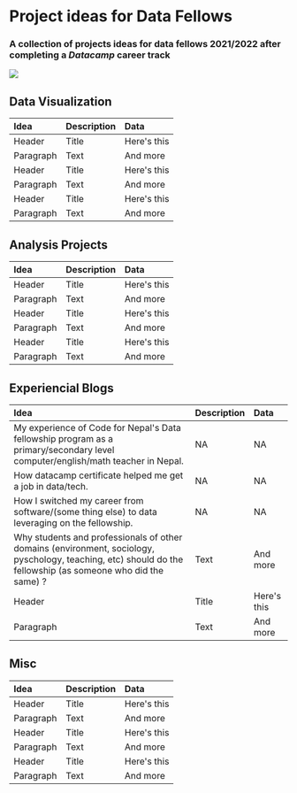 # Project ideas for Data Fellows
### A collection of projects ideas for data fellows 2021/2022 after completing a *Datacamp* career track

![](https://github.com/CodeforNepal/projects_for_data_fellows/blob/main/data_tem.png?raw=true)

## Data Visualization
| Idea        | Description | Data          |
| :---        |    :----    |         :---  |
| Header      | Title       | Here's this   |
| Paragraph   | Text        | And more      |
| Header      | Title       | Here's this   |
| Paragraph   | Text        | And more      |
| Header      | Title       | Here's this   |
| Paragraph   | Text        | And more      |


## Analysis Projects
| Idea        | Description | Data          |
| :---        |    :----    |         :---  |
| Header      | Title       | Here's this   |
| Paragraph   | Text        | And more      |
| Header      | Title       | Here's this   |
| Paragraph   | Text        | And more      |
| Header      | Title       | Here's this   |
| Paragraph   | Text        | And more      |


## Experiencial Blogs
| Idea        | Description | Data          |
| :---        |    :----    |         :---  |
| My experience of Code for Nepal's Data fellowship program as a primary/secondary level computer/english/math teacher in Nepal.      | NA       | NA   |
| How datacamp certificate helped me get a job in data/tech.   | NA        | NA     |
| How I switched my career from software/(some thing else) to data leveraging on the fellowship.      | NA       | NA   |
| Why students and professionals of other domains (environment, sociology, pyschology, teaching, etc) should do the fellowship (as someone who did the same) ?   | Text        | And more      |
| Header      | Title       | Here's this   |
| Paragraph   | Text        | And more      |


## Misc
| Idea        | Description | Data          |
| :---        |    :----    |         :---  |
| Header      | Title       | Here's this   |
| Paragraph   | Text        | And more      |
| Header      | Title       | Here's this   |
| Paragraph   | Text        | And more      |
| Header      | Title       | Here's this   |
| Paragraph   | Text        | And more      |
